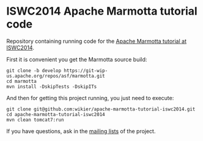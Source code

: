 ISWC2014 Apache Marmotta tutorial code
======================================

Repository containing running code for the [Apache Marmotta tutorial at ISWC2014](http://marmotta.apache.org/events/iswc2014).

First it is convenient you get the Marmotta source build:

    git clone -b develop https://git-wip-us.apache.org/repos/asf/marmotta.git
    cd marmotta
    mvn install -DskipTests -DskipITs

And then for getting this project running, you just need to execute:

    git clone git@github.com:wikier/apache-marmotta-tutorial-iswc2014.git
    cd apache-marmotta-tutorial-iswc2014
    mvn clean tomcat7:run

If you have questions, ask in the [mailing lists](http://marmotta.apache.org/mail-lists) of the project.
